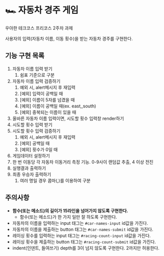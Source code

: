 # 🏎️ 자동차 경주 게임

우아한 테크코스 프리코스 2주차 과제

사용자의 입력(자동차 이름, 이동 횟수)을 받는 자동차 경주를 구현한다.

## 기능 구현 목록

1. 자동차 이름 입력 받기
   1. 쉼표 기준으로 구분
2. 자동차 이름 입력 검증하기
   1. 예외 시, alert메시지 후 재입력
   2. [예외] 입력이 공백일 때
   3. [예외] 이름이 5자를 넘겼을 때
   4. [예외] 이름이 공백일 때(ex. east,,south)
   5. [예외] 중복되는 이름이 있을 때
3. 올바른 자동차 이름 입력이면, 시도할 횟수 입력창 render하기
4. 시도할 횟수 입력 받기
5. 시도할 횟수 입력 검증하기
   1. 예외 시, alert메시지 후 재입력
   2. [예외] 공백일 때
   3. [예외] 횟수가 0일 때
6. 게임데이터 설정하기
7. 한 번 이동당 각 자동차 이동거리 측정 기능. 0-9사이 랜덤값 추출, 4 이상 전진
8. 실행결과 출력하기
9. 최종 우승자 출력하기
   1. 여러 명일 경우 콤마(,)를 이용하여 구분

## 주의사항

- **함수(또는 메소드)의 길이가 15라인을 넘어가지 않도록 구현한다.**
  - 함수(또는 메소드)가 한 가지 일만 잘 하도록 구현한다.
- 자동차의 이름을 입력하는 input 태그는 `#car-names-input` id값을 가진다.
- 자동차의 이름을 제출하는 button 태그는 `#car-names-submit` id값을 가진다.
- 레이싱 횟수를 입력하는 input 태그는 `#racing-count-input` id값을 가진다.
- 레이싱 횟수을 제출하는 button 태그는 `#racing-count-submit` id값을 가진다.
- indent(인덴트, 들여쓰기) depth를 3이 넘지 않도록 구현한다. 2까지만 허용한다.
